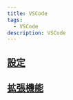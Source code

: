 ```yaml
---
title: VSCode
tags:
  - VSCode
description: VSCode
---
```


## [設定](./settings.md)

## [拡張機能](./extention.md)
